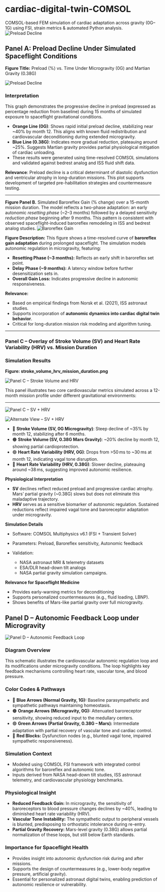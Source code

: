 # cardiac-digital-twin-COMSOL
COMSOL-based FEM simulation of cardiac adaptation across gravity (0G–1G) using FSI, strain metrics &amp; automated Python analysis.
![Preload Decline](./preload_decline_microgravity.png)
## Panel A: Preload Decline Under Simulated Spaceflight Conditions

**Figure Title:** Preload (%) vs. Time Under Microgravity (0G) and Martian Gravity (0.38G)

![Preload Decline](./2cb2e05f-4c1b-47bc-8b58-15d10845a186.png)

### Interpretation

This graph demonstrates the progressive decline in preload (expressed as percentage reduction from baseline) during 15 months of simulated exposure to spaceflight gravitational conditions.

- **Orange Line (0G)**: Shows rapid initial preload decline, stabilizing near ~40% by month 12. This aligns with known fluid redistribution and cardiovascular deconditioning during extended microgravity.
- **Blue Line (0.38G)**: Indicates more gradual reduction, plateauing around ~25%. Suggests Martian gravity provides partial physiological mitigation of cardiac unloading.
- These results were generated using time-resolved COMSOL simulations and validated against bedrest analog and ISS fluid shift data.

**Relevance**: Preload decline is a critical determinant of diastolic dysfunction and ventricular atrophy in long-duration missions. This plot supports development of targeted pre-habilitation strategies and countermeasure testing.

---

**Figure Panel B.** Simulated Baroreflex Gain (% change) over a 15-month mission duration. The model reflects a two-phase adaptation: an early autonomic *resetting phase* (~2–3 months) followed by a delayed sensitivity *reduction phase* beginning after 9 months. This pattern is consistent with observed spaceflight-induced baroreflex remodeling in ISS and bedrest analog studies.
![Baroreflex Gain](./figures/baroreflex_gain.png)

**Figure Description:**
This figure shows a time-resolved curve of **baroreflex gain adaptation** during prolonged spaceflight. The simulation models autonomic regulation in microgravity, featuring:

- **Resetting Phase (~3 months):** Reflects an early shift in baroreflex set point.
- **Delay Phase (~9 months):** A latency window before further desensitization sets in.
- **Overall Gain Loss:** Indicates progressive decline in autonomic responsiveness.

**Relevance:**
- Based on empirical findings from Norsk et al. (2021), ISS astronaut studies.
- Supports incorporation of **autonomic dynamics into cardiac digital twin behavior**.
- Critical for long-duration mission risk modeling and algorithm tuning.

---

### Panel C – Overlay of Stroke Volume (SV) and Heart Rate Variability (HRV) vs. Mission Duration

### Simulation Results

**Figure: stroke_volume_hrv_mission_duration.png**

![Panel C – Stroke Volume and HRV](./stroke_volume_hrv_mission_duration.png)

This panel illustrates two core cardiovascular metrics simulated across a 12-month mission profile under different gravitational environments:

---

![Panel C – SV + HRV](figures/panel_c_sv_hrv.png)

![Alternate View – SV + HRV](figures/stroke_volume_hrv_mission_duration.png)

- 🔵 **Stroke Volume (SV, 0G Microgravity)**: Steep decline of ~35% by month 12, stabilizing after 6 months.
- 🟠 **Stroke Volume (SV, 0.38G Mars Gravity)**: ~20% decline by month 12, showing partial cardioprotection.
- 🟢 **Heart Rate Variability (HRV, 0G)**: Drops from >50 ms to ~30 ms at month 12, indicating vagal tone disruption.
- 🔴 **Heart Rate Variability (HRV, 0.38G)**: Slower decline, plateauing around ~38 ms, suggesting improved autonomic resilience.


**Physiological Interpretation**  
- **SV** declines reflect reduced preload and progressive cardiac atrophy. Mars’ partial gravity (~0.38G) slows but does not eliminate this maladaptive trajectory.  
- **HRV** serves as a sensitive biomarker of autonomic regulation. Sustained reductions reflect impaired vagal tone and baroreceptor adaptation under microgravity.

**Simulation Details**  
- Software: COMSOL Multiphysics v6.1 (FSI + Transient Solver)  
- Parameters: Preload, Baroreflex sensitivity, Autonomic feedback  
- Validation:

  - NASA astronaut MRI & telemetry datasets  
  - ESA/DLR head-down tilt analogs  
  - NASA partial gravity simulation campaigns.

**Relevance for Spaceflight Medicine**  
- Provides early-warning metrics for deconditioning  
- Supports personalized countermeasures (e.g., fluid loading, LBNP).  
- Shows benefits of Mars-like partial gravity over full microgravity.

## Panel D – Autonomic Feedback Loop under Microgravity

![Panel D – Autonomic Feedback Loop](figures/panel_d_autonomic_loop.png)

### Diagram Overview
This schematic illustrates the cardiovascular autonomic regulation loop and its modifications under microgravity conditions. The loop highlights key feedback mechanisms controlling heart rate, vascular tone, and blood pressure.

### Color Codes & Pathways
- 🔵 **Blue Arrows (Normal Gravity, 1G):** Baseline parasympathetic and sympathetic pathways maintaining homeostasis.
- 🟠 **Orange Arrows (Microgravity, 0G):** Attenuated baroreceptor sensitivity, showing reduced input to the medullary centers.
- 🟢 **Green Arrows (Partial Gravity, 0.38G – Mars):** Intermediate adaptation with partial recovery of vascular tone and cardiac control.
- 🔴 **Red Blocks:** Dysfunction nodes (e.g., blunted vagal tone, impaired sympathetic responsiveness).

### Simulation Context
- Modeled using COMSOL FSI framework with integrated control algorithms for baroreflex and autonomic tone.
- Inputs derived from NASA head-down tilt studies, ISS astronaut telemetry, and cardiovascular physiology benchmarks.

### Physiological Insight
- **Reduced Feedback Gain:** In microgravity, the sensitivity of baroreceptors to blood pressure changes declines by ~40%, leading to diminished heart rate variability (HRV).
- **Vascular Tone Instability:** The sympathetic output to peripheral vessels is blunted, predisposing to orthostatic intolerance during re-entry.
- **Partial Gravity Recovery:** Mars-level gravity (0.38G) allows partial normalization of these loops, but still below Earth standards.

### Importance for Spaceflight Health
- Provides insight into autonomic dysfunction risk during and after missions.
- Supports the design of countermeasures (e.g., lower-body negative pressure, artificial gravity).
- Essential for personalized astronaut digital twins, enabling prediction of autonomic resilience or vulnerability.

